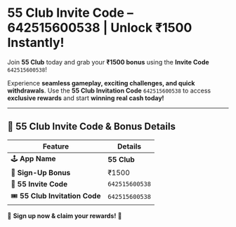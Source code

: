# 55 Club Invite Code – 642515600538 | Unlock ₹1500 Instantly!  

Join **55 Club** today and grab your **₹1500 bonus** using the **Invite Code** `642515600538`!  

Experience **seamless gameplay, exciting challenges, and quick withdrawals**. Use the **55 Club Invitation Code** `642515600538` to access **exclusive rewards** and start **winning real cash today!**  

---

## 🎁 55 Club Invite Code & Bonus Details  

| **Feature**                 | **Details**            |
|-----------------------------|------------------------|
| 🕹 **App Name**             | **55 Club**           |
| 🎁 **Sign-Up Bonus**       | ₹1500                 |
| 🔑 **55 Invite Code**      | `642515600538`        |
| 🎟 **55 Club Invitation Code** | `642515600538` |

🔹 **Sign up now & claim your rewards!** 🚀  
